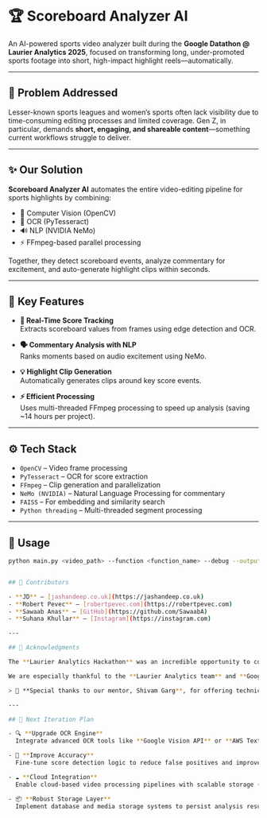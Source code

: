 # 🏆 Scoreboard Analyzer AI

An AI-powered sports video analyzer built during the **Google Datathon @ Laurier Analytics 2025**, focused on transforming long, under-promoted sports footage into short, high-impact highlight reels—automatically.

---

## 🎯 Problem Addressed

Lesser-known sports leagues and women’s sports often lack visibility due to time-consuming editing processes and limited coverage. Gen Z, in particular, demands **short, engaging, and shareable content**—something current workflows struggle to deliver.

---

## ✨ Our Solution

**Scoreboard Analyzer AI** automates the entire video-editing pipeline for sports highlights by combining:
- 🧠 Computer Vision (OpenCV)
- 🧾 OCR (PyTesseract)
- 🔊 NLP (NVIDIA NeMo)
- ⚡ FFmpeg-based parallel processing

Together, they detect scoreboard events, analyze commentary for excitement, and auto-generate highlight clips within seconds.

---

## 🚀 Key Features

- **🎥 Real-Time Score Tracking**  
  Extracts scoreboard values from frames using edge detection and OCR.

- **🗣️ Commentary Analysis with NLP**  
  Ranks moments based on audio excitement using NeMo.

- **💡 Highlight Clip Generation**  
  Automatically generates clips around key score events.

- **⚡ Efficient Processing**  
  Uses multi-threaded FFmpeg processing to speed up analysis (saving ~14 hours per project).

---

## ⚙️ Tech Stack

- `OpenCV` – Video frame processing  
- `PyTesseract` – OCR for score extraction  
- `FFmpeg` – Clip generation and parallelization  
- `NeMo (NVIDIA)` – Natural Language Processing for commentary  
- `FAISS` – For embedding and similarity search  
- `Python threading` – Multi-threaded segment processing

---

## 🧪 Usage

```bash
python main.py <video_path> --function <function_name> --debug --output <output_dir>


## 🙌 Contributors

- **JD** – [jashandeep.co.uk](https://jashandeep.co.uk)  
- **Robert Pevec** – [robertpevec.com](https://robertpevec.com)  
- **Sawaab Anas** – [GitHub](https://github.com/SawaabA)  
- **Suhana Khullar** – [Instagram](https://instagram.com)

---

## 🧠 Acknowledgments

The **Laurier Analytics Hackathon** was an incredible opportunity to collaborate, innovate, and push boundaries in a short timeframe. Over the course of the event, our team worked relentlessly—designing, building, and overcoming technical hurdles while gaining valuable new skills.

We are especially thankful to the **Laurier Analytics team** and **Google Waterloo** for organizing this event and creating a platform for creative problem-solving and growth.

> 🙏 **Special thanks to our mentor, Shivam Garg**, for offering technical guidance and thoughtful feedback that helped us polish the project and tackle challenges head-on.

---

## 🔄 Next Iteration Plan

- 🔍 **Upgrade OCR Engine**  
  Integrate advanced OCR tools like **Google Vision API** or **AWS Textract** for more accurate score recognition.

- 🎯 **Improve Accuracy**  
  Fine-tune score detection logic to reduce false positives and improve reliability across diverse footage.

- ☁️ **Cloud Integration**  
  Enable cloud-based video processing pipelines with scalable storage (e.g., Google Cloud, AWS S3).

- 📦 **Robust Storage Layer**  
  Implement database and media storage systems to persist analysis results, clips, and metadata.

